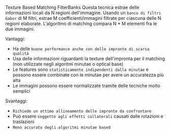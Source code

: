 Texture Based Matching FilterBanks
Questa tecnica estrae delle informazioni locali da N regioni dell'immagine. 
Usando un `banco di filtri Gabor` di M filtri, estrae M coefficienti/immagini filtrate per ciascuna delle N regioni elaborate. L'algoritmo di matching compara N * M elementi fra le due immagini.

Vantaggi:
- Ha delle `buone performance anche con delle impronte di scarsa qualità`
- Usa delle informazioni riguardanti la texture dell'impronta per il matching (non utilizzate negli algoritmi minutae o optical base)
- Le features sono `statisticamente indipendenti dalla minutae` e possono essere combinate con le minutae per avere un accuratezza più alta
- Le immagini possono essere normalizzate tramite delle tecniche molto semplici

Svantaggi:
- `Richiede un ottimo allineamento delle impronte da confrontare`
- Può essere `soggetto agli effetti collaterali` causati dalle rotazioni e traslazioni
- `Meno accurato degli algoritmi minutae based`